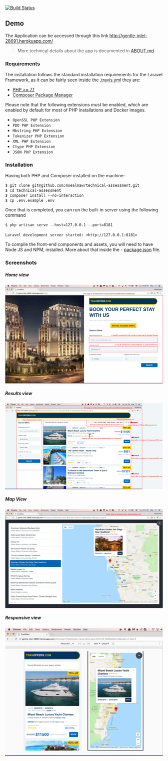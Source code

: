 [![Build Status](https://travis-ci.org/moealmaw/technical-assessment.svg?branch=master)](https://travis-ci.org/moealmaw/technical-assessment)

## Demo
The Application can be accessed through this link http://gentle-inlet-28691.herokuapp.com/

> More technical details about the app is documented in [ABOUT.md](https://github.com/moealmaw/technical-assessment/blob/master/ABOUT.md "ABOUT.md")

### Requirements

The installation follows the standard installation requirements for the Laravel Framework, as it can be fairly seen inside the  [.travis.yml](https://github.com/moealmaw/technical-assessment/blob/master/.travis.yml ".travis.yml") they are:

- [PHP >= 7.1](http://php.net/downloads.php "PHP >= 7.1")
- [Composer Package Manager](https://getcomposer.org/ "Composer Package Manager")

Please note that the following extensions must be enabled, which are enabled by default for most of PHP installations and Docker images.

- `OpenSSL PHP Extension`
- `PDO PHP Extension`
- `Mbstring PHP Extension`
- `Tokenizer PHP Extension`
- `XML PHP Extension`
- `Ctype PHP Extension`
- `JSON PHP Extension`

### Installation
Having both PHP and Composer installed on the machine:
    
    $ git clone git@github.com:moealmaw/technical-assessment.git
    $ cd technical-assessment
    $ composer install --no-interaction
    $ cp .env.example .env
    
Once that is completed, you can run the built-in server using the following command

    $ php artisan serve --host=127.0.0.1 --port=8181
    
    Laravel development server started: <http://127.0.0.1:8181>
    

To compile the front-end components and assets, you will need to have Node JS and NPM, installed. More about that inside the - [package.json](https://github.com/moealmaw/technical-assessment/blob/master/package.json "package.json") file. 


### Screenshots

##### Home view
[![Home view](https://github.com/moealmaw/technical-assessment/blob/master/screen-shots/Screen-Shot-Home.jpg "Home view")](https://github.com/moealmaw/technical-assessment/blob/master/screen-shots/Screen-Shot-Home.jpg "Home view")

##### Results view
[![](https://github.com/moealmaw/technical-assessment/blob/master/screen-shots/Screen-Shot-Results.jpg)](https://github.com/moealmaw/technical-assessment/blob/master/screen-shots/Screen-Shot-Results.jpg)

##### Map View
[![](https://github.com/moealmaw/technical-assessment/blob/master/screen-shots/Screen-Shot-Map.jpg)](https://github.com/moealmaw/technical-assessment/blob/master/screen-shots/Screen-Shot-Map.jpg)

##### Responsive view
[![Responsive view](https://github.com/moealmaw/technical-assessment/blob/master/screen-shots/Screen-shot-responsive-view.jpg "Responsive view")]([![](https://github.com/moealmaw/technical-assessment/blob/master/screen-shots/Screen-shot-responsive-view.jpg)](https://github.com/moealmaw/technical-assessment/blob/master/screen-shots/Screen-shot-responsive-view.jpg) "Responsive view")









